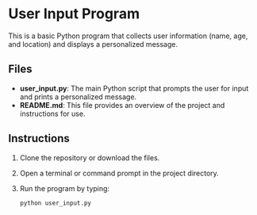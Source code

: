 # User Input Program

This is a basic Python program that collects user information (name, age, and location) and displays a personalized message.

## Files

- **user_input.py**: The main Python script that prompts the user for input and prints a personalized message.
- **README.md**: This file provides an overview of the project and instructions for use.

## Instructions

1. Clone the repository or download the files.
2. Open a terminal or command prompt in the project directory.
3. Run the program by typing:

   ```bash
   python user_input.py
